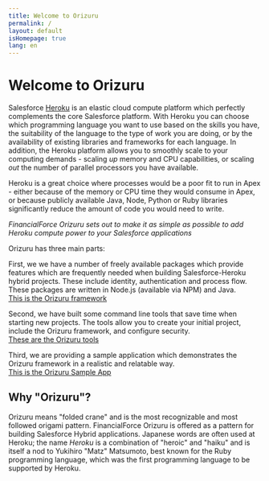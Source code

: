 ```yaml
---
title: Welcome to Orizuru
permalink: /
layout: default
isHomepage: true
lang: en
---
```


# Welcome to Orizuru

Salesforce [Heroku](https://developer.salesforce.com/platform/heroku) is an elastic cloud compute platform which perfectly complements the core Salesforce platform. With Heroku you can choose which programming language you want to use based on the skills you have, the suitability of the language to the type of work you are doing, or by the availability of existing libraries and frameworks for each language. In addition, the Heroku platform allows you to smoothly scale to your computing demands - scaling *up* memory and CPU capabilities, or scaling *out* the number of parallel processors you have available.

Heroku is a great choice where processes would be a poor fit to run in Apex - either because of the memory or CPU time they would consume in Apex, or because publicly available Java, Node, Python or Ruby libraries significantly reduce the amount of code you would need to write.

*FinancialForce Orizuru sets out to make it as simple as possible to add Heroku compute power to your Salesforce applications*

Orizuru has three main parts:

First, we we have a number of freely available packages which provide features which are frequently needed when building Salesforce-Heroku hybrid projects. These include identity, authentication and process flow. These packages are written in Node.js (available via NPM) and Java.  
[This is the Orizuru framework](../framework/)

Second, we have built some command line tools that save time when starting new projects. The tools allow you to create your initial project, include the Orizuru framework, and configure security.  
[These are the Orizuru tools](../tools/)

Third, we are providing a sample application which demonstrates the Orizuru framework in a realistic and relatable way.  
[This is the Orizuru Sample App](../sample/)

## Why "Orizuru"?
Orizuru means "folded crane" and is the most recognizable and most followed origami pattern. FinancialForce Orizuru is offered as a pattern for building Salesforce Hybrid applications. Japanese words are often used at Heroku; the name *Heroku* is a combination of "heroic" and "haiku" and is itself a nod to Yukihiro "Matz" Matsumoto, best known for the Ruby programming language, which was the first programming language to be supported by Heroku.
